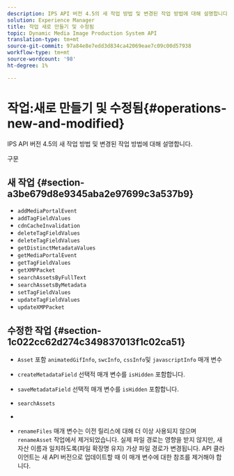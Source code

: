 ```yaml
---
description: IPS API 버전 4.5의 새 작업 방법 및 변경된 작업 방법에 대해 설명합니다.
solution: Experience Manager
title: 작업 새로 만들기 및 수정됨
topic: Dynamic Media Image Production System API
translation-type: tm+mt
source-git-commit: 97a84e8e7edd3d834ca42069eae7c09c00d57938
workflow-type: tm+mt
source-wordcount: '98'
ht-degree: 1%

---
```



# 작업:새로 만들기 및 수정됨{#operations-new-and-modified}

IPS API 버전 4.5의 새 작업 방법 및 변경된 작업 방법에 대해 설명합니다.

구문

## 새 작업 {#section-a3be679d8e9345aba2e97699c3a537b9}

* `addMediaPortalEvent`
* `addTagFieldValues`
* `cdnCacheInvalidation`
* `deleteTagFieldValues`
* `deleteTagFieldValues`
* `getDistinctMetadataValues`
* `getMediaPortalEvent`
* `getTagFieldValues`
* `getXMPPacket`
* `searchAssetsByFullText`
* `searchAssetsByMetadata`
* `setTagFieldValues`
* `updateTagFieldValues`
* `updateXMPPacket`

## 수정한 작업 {#section-1c022cc62d274c349837013f1c02ca51}

* `Asset` 포함 `animatedGifInfo`,  `swcInfo`,  `cssInfo`및  `javascriptInfo` 매개 변수

* `createMetadataField` 선택적 매개 변수를  `isHidden` 포함합니다.

* `saveMetadataField` 선택적 매개 변수를  `isHidden` 포함합니다.

* `searchAssets`
* 
* `renameFiles` 매개 변수는 이전 릴리스에 대해 더 이상 사용되지 않으며 `renameAsset` 작업에서 제거되었습니다. 실제 파일 경로는 영향을 받지 않지만, 새 자산 이름과 일치하도록(파일 확장명 유지) 가상 파일 경로가 변경됩니다. API 클라이언트는 새 API 버전으로 업데이트할 때 이 매개 변수에 대한 참조를 제거해야 합니다.

